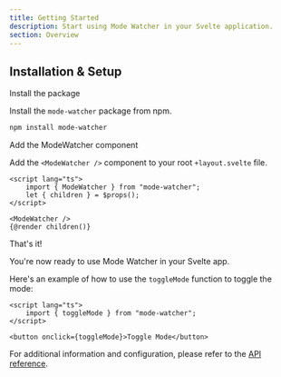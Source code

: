 ```yaml
---
title: Getting Started
description: Start using Mode Watcher in your Svelte application.
section: Overview
---
```


<script>
	import { Steps, Step } from "@svecodocs/kit";
</script>

## Installation & Setup

<Steps>

<Step>Install the package</Step>

Install the `mode-watcher` package from npm.

```bash
npm install mode-watcher
```

<Step>Add the ModeWatcher component</Step>

Add the `<ModeWatcher />` component to your root `+layout.svelte` file.

```svelte {2,5}#add title="src/routes/+layout.svelte"
<script lang="ts">
	import { ModeWatcher } from "mode-watcher";
	let { children } = $props();
</script>

<ModeWatcher />
{@render children()}
```

<Step>That's it!</Step>

You're now ready to use Mode Watcher in your Svelte app.

Here's an example of how to use the `toggleMode` function to toggle the mode:

```svelte title="src/lib/components/light-switch.svelte"
<script lang="ts">
	import { toggleMode } from "mode-watcher";
</script>

<button onclick={toggleMode}>Toggle Mode</button>
```

For additional information and configuration, please refer to the [API reference](/docs/api-reference/mode-watcher).

</Steps>
